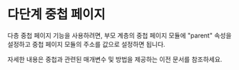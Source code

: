 <template is="exm-article">
<a href="../../publics/examples/multi-nested-page/demo.html" preview></a>
<a href="../../publics/examples/multi-nested-page/page2.html"></a>
<a href="../../publics/examples/multi-nested-page/page3.html"></a>
<a href="../../publics/examples/multi-nested-page/page4.html"></a>
<a href="../../publics/examples/multi-nested-page/layout.html"></a>
<a href="../../publics/examples/multi-nested-page/layout2.html" main></a>
</template>

# 다단계 중첩 페이지

다층 중첩 페이지 기능을 사용하려면, 부모 계층의 중첩 페이지 모듈에 "parent" 속성을 설정하고 중첩 페이지 모듈의 주소를 값으로 설정하면 됩니다.

자세한 내용은 중첩과 관련된 매개변수 및 방법을 제공하는 이전 문서를 참조하세요.